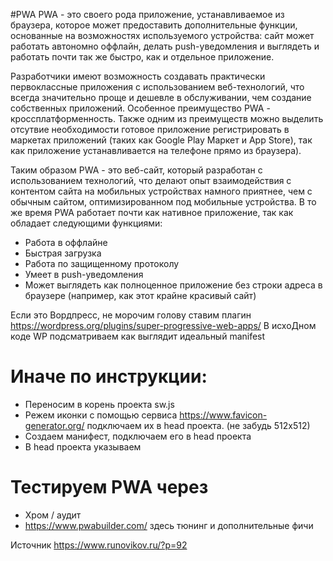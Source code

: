 #PWA
PWA - это своего рода приложение, устанавливаемое из браузера, которое может предоставить дополнительные функции, основанные на возможностях используемого устройства: сайт может работать автономно оффлайн, делать push-уведомления и выглядеть и работать почти так же быстро, как и отдельное приложение.

Разработчики имеют возможность создавать практически первоклассные приложения с использованием веб-технологий, что всегда значительно проще и дешевле в обслуживании, чем создание собственных приложений. Особенное преимущество PWA - кроссплатформенность. Также одним из преимуществ можно выделить отсутвие необходимости готовое приложение регистрировать в маркетах приложений (таких как Google Play Маркет и App Store), так как приложение устанавливается на телефоне прямо из браузера).

Таким образом PWA - это веб-сайт, который разработан с использованием технологий, что делают опыт взаимодействия с контентом сайта на мобильных устройствах намного приятнее, чем с обычным сайтом, оптимизированном под мобильные устройства. В то же время PWA работает почти как нативное приложение, так как обладает следующими функциями:

- Работа в оффлайне
- Быстрая загрузка
- Работа по защищенному протоколу
- Умеет в push-уведомления
- Может выглядеть как полноценное приложение без строки адреса в браузере (например, как этот крайне красивый сайт)


Если это Вордпресс, не морочим голову ставим плагин https://wordpress.org/plugins/super-progressive-web-apps/
В исхоДном коде WP подсматриваем как выглядит идеальный manifest

# Иначе по инструкции:
- Переносим в корень проекта sw.js
- Режем иконки с помощью сервиса https://www.favicon-generator.org/ подключаем их в head проекта. (не забудь 512х512)
- Создаем манифест, подключаем его в head проекта  <link rel="manifest" href="/manifest.json">
- В head проекта указываем
<script>
if (navigator.serviceWorker.controller) {
  console.log('[PWA Builder] active service worker found, no need to register')
} else {
  navigator.serviceWorker.register('sw.js', {
    scope: './'
  }).then(function(reg) {
    console.log('Service worker has been registered for scope:'+ reg.scope);
  });
}
</script>


# Тестируем PWA через
- Хром / аудит
- https://www.pwabuilder.com/ здесь тюнинг и дополнительные фичи

Источник https://www.runovikov.ru/?p=92 
